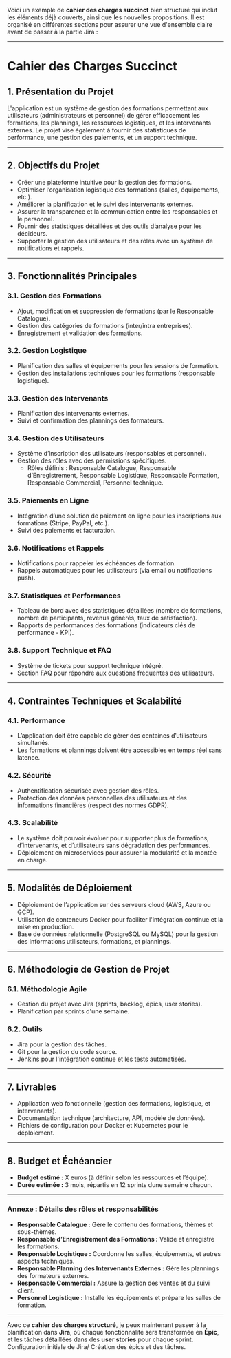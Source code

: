 Voici un exemple de **cahier des charges succinct** bien structuré qui inclut les éléments déjà couverts, ainsi que les nouvelles propositions. Il est organisé en différentes sections pour assurer une vue d'ensemble claire avant de passer à la partie Jira :

---

# **Cahier des Charges Succinct**

## **1. Présentation du Projet**
L'application est un système de gestion des formations permettant aux utilisateurs (administrateurs et personnel) de gérer efficacement les formations, les plannings, les ressources logistiques, et les intervenants externes. Le projet vise également à fournir des statistiques de performance, une gestion des paiements, et un support technique.

---

## **2. Objectifs du Projet**
- Créer une plateforme intuitive pour la gestion des formations.
- Optimiser l’organisation logistique des formations (salles, équipements, etc.).
- Améliorer la planification et le suivi des intervenants externes.
- Assurer la transparence et la communication entre les responsables et le personnel.
- Fournir des statistiques détaillées et des outils d’analyse pour les décideurs.
- Supporter la gestion des utilisateurs et des rôles avec un système de notifications et rappels.

---

## **3. Fonctionnalités Principales**

### **3.1. Gestion des Formations**
- Ajout, modification et suppression de formations (par le Responsable Catalogue).
- Gestion des catégories de formations (inter/intra entreprises).
- Enregistrement et validation des formations.

### **3.2. Gestion Logistique**
- Planification des salles et équipements pour les sessions de formation.
- Gestion des installations techniques pour les formations (responsable logistique).
  
### **3.3. Gestion des Intervenants**
- Planification des intervenants externes.
- Suivi et confirmation des plannings des formateurs.

### **3.4. Gestion des Utilisateurs**
- Système d’inscription des utilisateurs (responsables et personnel).
- Gestion des rôles avec des permissions spécifiques.
  - Rôles définis : Responsable Catalogue, Responsable d’Enregistrement, Responsable Logistique, Responsable Formation, Responsable Commercial, Personnel technique.
  
### **3.5. Paiements en Ligne**
- Intégration d’une solution de paiement en ligne pour les inscriptions aux formations (Stripe, PayPal, etc.).
- Suivi des paiements et facturation.

### **3.6. Notifications et Rappels**
- Notifications pour rappeler les échéances de formation.
- Rappels automatiques pour les utilisateurs (via email ou notifications push).
  
### **3.7. Statistiques et Performances**
- Tableau de bord avec des statistiques détaillées (nombre de formations, nombre de participants, revenus générés, taux de satisfaction).
- Rapports de performances des formations (indicateurs clés de performance - KPI).

### **3.8. Support Technique et FAQ**
- Système de tickets pour support technique intégré.
- Section FAQ pour répondre aux questions fréquentes des utilisateurs.
  
---

## **4. Contraintes Techniques et Scalabilité**
### **4.1. Performance**
- L’application doit être capable de gérer des centaines d’utilisateurs simultanés.
- Les formations et plannings doivent être accessibles en temps réel sans latence.

### **4.2. Sécurité**
- Authentification sécurisée avec gestion des rôles.
- Protection des données personnelles des utilisateurs et des informations financières (respect des normes GDPR).

### **4.3. Scalabilité**
- Le système doit pouvoir évoluer pour supporter plus de formations, d’intervenants, et d’utilisateurs sans dégradation des performances.
- Déploiement en microservices pour assurer la modularité et la montée en charge.

---

## **5. Modalités de Déploiement**
- Déploiement de l’application sur des serveurs cloud (AWS, Azure ou GCP).
- Utilisation de conteneurs Docker pour faciliter l'intégration continue et la mise en production.
- Base de données relationnelle (PostgreSQL ou MySQL) pour la gestion des informations utilisateurs, formations, et plannings.

---

## **6. Méthodologie de Gestion de Projet**
### **6.1. Méthodologie Agile**
- Gestion du projet avec Jira (sprints, backlog, épics, user stories).
- Planification par sprints d'une semaine.
  
### **6.2. Outils**
- Jira pour la gestion des tâches.
- Git pour la gestion du code source.
- Jenkins pour l'intégration continue et les tests automatisés.

---

## **7. Livrables**
- Application web fonctionnelle (gestion des formations, logistique, et intervenants).
- Documentation technique (architecture, API, modèle de données).
- Fichiers de configuration pour Docker et Kubernetes pour le déploiement.
  
---

## **8. Budget et Échéancier**
- **Budget estimé :** X euros (à définir selon les ressources et l’équipe).
- **Durée estimée :** 3 mois, répartis en 12 sprints dune semaine chacun.

---

### **Annexe : Détails des rôles et responsabilités**
- **Responsable Catalogue :** Gère le contenu des formations, thèmes et sous-thèmes.
- **Responsable d’Enregistrement des Formations :** Valide et enregistre les formations.
- **Responsable Logistique :** Coordonne les salles, équipements, et autres aspects techniques.
- **Responsable Planning des Intervenants Externes :** Gère les plannings des formateurs externes.
- **Responsable Commercial :** Assure la gestion des ventes et du suivi client.
- **Personnel Logistique :** Installe les équipements et prépare les salles de formation.

---

Avec ce **cahier des charges structuré**, je peux maintenant passer à la planification dans **Jira**, où chaque fonctionnalité sera transformée en **Épic**, et les tâches détaillées dans des **user stories** pour chaque sprint.
Configuration initiale de Jira/ Création des épics et des tâches.